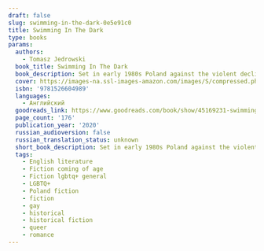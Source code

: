 ```yaml
---
draft: false
slug: swimming-in-the-dark-0e5e91c0
title: Swimming In The Dark
type: books
params:
  authors:
    - Tomasz Jedrowski
  book_title: Swimming In The Dark
  book_description: Set in early 1980s Poland against the violent decline of communism, a tender and passionate story of first love between two young men who eventually find themselves on opposite sides of the political divide—a stunningly poetic and heartrending literary debut for fans of Andre Aciman, Garth Greenwell, and Alan Hollinghurst.When university student Ludwik meets Janusz at a summer agricultural camp, he is fascinated yet wary of this handsome, carefree stranger. But a chance meeting by the river soon becomes an intense, exhilarating, and all-consuming affair. After their camp duties are fulfilled, the pair spend a dreamlike few weeks camping in the countryside, bonding over an illicit copy of James Baldwin’sGiovanni’s Room. Inhabiting a beautiful natural world removed from society and its constraints, Ludwik and Janusz fall deeply in love. But in their repressive communist and Catholic society, the passion they share is utterly unthinkable.Once they return to Warsaw, the charismatic Janusz quickly rises in the political ranks of the party and is rewarded with a highly-coveted position in the ministry. Ludwik is drawn toward impulsive acts of protest, unable to ignore rising food prices and the stark economic disparity around them. Their secret love and personal and political differences slowly begin to tear them apart as both men struggle to survive in a regime on the brink of collapse.Shifting from the intoxication of first love to the quiet melancholy of growing up and growing apart,Swimming in the Darkis a potent blend of romance, post-war politics, intrigue, and history. Lyrical and sensual, immersive and intense, Tomasz Jedrowski has crafted an indelible and thought-provoking literary debut that explores freedom and love in all its incarnations.
  cover: https://images-na.ssl-images-amazon.com/images/S/compressed.photo.goodreads.com/books/1582771710i/45169231.jpg
  isbn: '9781526604989'
  languages:
    - Английский
  goodreads_link: https://www.goodreads.com/book/show/45169231-swimming-in-the-dark
  page_count: '176'
  publication_year: '2020'
  russian_audioversion: false
  russian_translation_status: unknown
  short_book_description: Set in early 1980s Poland against the violent decline of communism, a tender and passionate story of first love between two young men who eventually find themselves on opposite sides of the...
  tags:
    - English literature
    - Fiction coming of age
    - Fiction lgbtq+ general
    - LGBTQ+
    - Poland fiction
    - fiction
    - gay
    - historical
    - historical fiction
    - queer
    - romance
---
```

